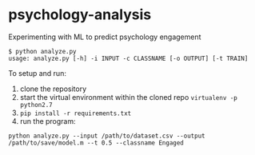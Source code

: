 # psychology-analysis
Experimenting with ML to predict psychology engagement

```
$ python analyze.py
usage: analyze.py [-h] -i INPUT -c CLASSNAME [-o OUTPUT] [-t TRAIN]
```

To setup and run:

1) clone the repository
2) start the virtual environment within the cloned repo `virtualenv -p python2.7`
3) `pip install -r requirements.txt`
4) run the program:

`python analyze.py --input /path/to/dataset.csv --output /path/to/save/model.m --t 0.5 --classname Engaged`
